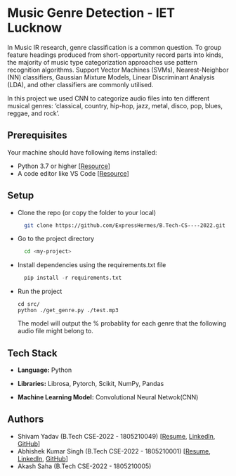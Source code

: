 
# Music Genre Detection - IET Lucknow
 
In Music IR research, genre classification is a common question. To group feature headings produced from short-opportunity record parts into kinds, the majority of music type categorization approaches use pattern recognition algorithms. Support Vector Machines (SVMs), Nearest-Neighbor (NN) classifiers, Gaussian Mixture Models, Linear Discriminant Analysis (LDA), and other classifiers are commonly
utilised. 

In this project we used CNN to categorize audio files into ten different musical genres: ‘classical, country, hip-hop, jazz, metal, disco, pop, blues, reggae, and rock’.


## Prerequisites

Your machine should have following items installed:

- Python 3.7 or higher [[Resource](https://www.python.org/downloads/)]
- A code editor like VS Code [[Resource](https://code.visualstudio.com/download)]


## Setup


- Clone the repo (or copy the folder to your local)

    ```bash
      git clone https://github.com/ExpressHermes/B.Tech-CS----2022.git
    ```

- Go to the project directory

    ```bash
      cd <my-project>
    ```

- Install dependencies using the requirements.txt file

    ```python
      pip install -r requirements.txt
    ```

- Run the project 

    ```
    cd src/
    python ./get_genre.py ./test.mp3
    ```
     The model will output the % probablity for each genre that the following audio file might belong to. 


## Tech Stack

- **Language:** Python

- **Libraries:** Librosa, Pytorch, Scikit, NumPy, Pandas

- **Machine Learning Model:** Convolutional Neural Netwok(CNN)



## Authors

- Shivam Yadav (B.Tech CSE-2022 - 1805210049) [[Resume](https://bit.ly/3h0XhVB), [LinkedIn](https://www.linkedin.com/in/express-hermes/), [GitHub](https://github.com/ExpressHermes)]
- Abhishek Kumar Singh (B.Tech CSE-2022 - 1805210001) [[Resume](https://docs.google.com/document/d/1FrHYQsoEXMD2nSE99j8G-rsm_af3OhUzukd4CGGwq5o/edit?usp=sharing), [LinkedIn](https://www.linkedin.com/in/abhishek-kumar-singh-6aa779187), [GitHub](https://github.com/abhisheksingh945)]
- Akash Saha (B.Tech CSE-2022 - 1805210005) 
